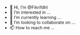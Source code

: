 - 👋 Hi, I’m @Fikrifdhl
- 👀 I’m interested in ...
- 🌱 I’m currently learning ...
- 💞️ I’m looking to collaborate on ...
- 📫 How to reach me ...

<!---
Fikrifdhl/Fikrifdhl is a ✨ special ✨ repository because its `README.md` (this file) appears on your GitHub profile.
You can click the Preview link to take a look at your changes.
--->
